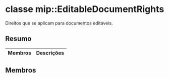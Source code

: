 # <a name="class-mipeditabledocumentrights"></a>classe mip::EditableDocumentRights 
Direitos que se aplicam para documentos editáveis.
  
## <a name="summary"></a>Resumo
 Membros                        | Descrições                                
--------------------------------|---------------------------------------------
  
## <a name="members"></a>Membros